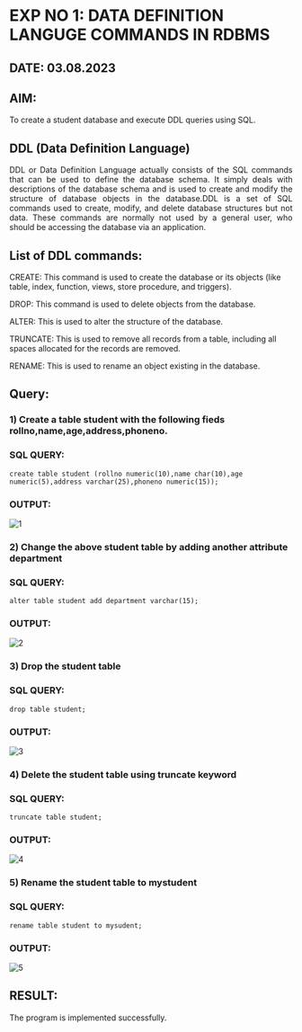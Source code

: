 # EXP NO 1: DATA DEFINITION LANGUGE COMMANDS IN RDBMS
## DATE: 03.08.2023
## AIM:
To create a student database and execute DDL queries using SQL.

## DDL (Data Definition Language)
<div align="justify">
DDL or Data Definition Language actually consists of the SQL commands that can be used to define the database schema. It simply deals with descriptions of the database schema and is used to create and modify the structure of database objects in the database.DDL is a set of SQL commands used to create, modify, and delete database structures but not data. These commands are normally not used by a general user, who should be accessing the database via an application.
</div>
 
## List of DDL commands: 

CREATE: This command is used to create the database or its objects (like table, index, function, views, store procedure, and triggers).

DROP: This command is used to delete objects from the database.

ALTER: This is used to alter the structure of the database.

TRUNCATE: This is used to remove all records from a table, including all spaces allocated for the records are removed.

RENAME: This is used to rename an object existing in the database.

## Query:
### 1) Create a table student with the following fieds rollno,name,age,address,phoneno.

### SQL QUERY: 
```
create table student (rollno numeric(10),name char(10),age numeric(5),address varchar(25),phoneno numeric(15));
```
### OUTPUT:
![1](https://github.com/Divya110205/G2_DBMS/assets/119404855/191b59d6-f02a-4bd5-8265-ffedd74c6bac)

### 2) Change the above student table by adding another attribute department

### SQL QUERY: 
```
alter table student add department varchar(15);
```
### OUTPUT:
![2](https://github.com/Divya110205/G2_DBMS/assets/119404855/6489175b-8d57-47b1-9cda-b30ea6707958)

### 3) Drop the student table
 
### SQL QUERY:
```
drop table student;
```
### OUTPUT:
![3](https://github.com/Divya110205/G2_DBMS/assets/119404855/811cefb1-61b4-4686-98c2-a769575fc617)

### 4) Delete the student table using truncate keyword

### SQL QUERY: 
```
truncate table student;
```
### OUTPUT:
![4](https://github.com/Divya110205/G2_DBMS/assets/119404855/d531b49c-230d-4233-804d-7022316880e3)

### 5) Rename the student table to mystudent

### SQL QUERY:
```
rename table student to mysudent;
```
### OUTPUT:
![5](https://github.com/Divya110205/G2_DBMS/assets/119404855/e1dd2d71-fa17-47d8-a546-e85999b1a75d)

## RESULT:
The program is implemented successfully.
